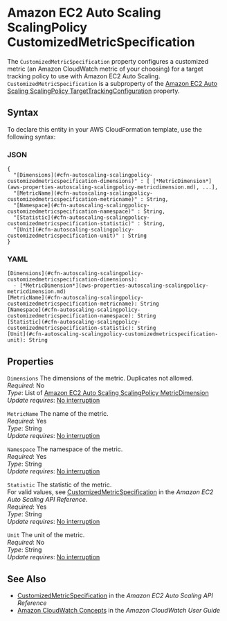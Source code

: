 # Amazon EC2 Auto Scaling ScalingPolicy CustomizedMetricSpecification<a name="aws-properties-autoscaling-scalingpolicy-customizedmetricspecification"></a>

The `CustomizedMetricSpecification` property configures a customized metric \(an Amazon CloudWatch metric of your choosing\) for a target tracking policy to use with Amazon EC2 Auto Scaling\. `CustomizedMetricSpecification` is a subproperty of the [Amazon EC2 Auto Scaling ScalingPolicy TargetTrackingConfiguration](aws-properties-autoscaling-scalingpolicy-targettrackingconfiguration.md) property\.

## Syntax<a name="aws-properties-autoscaling-scalingpolicy-customizedmetricspecification-syntax"></a>

To declare this entity in your AWS CloudFormation template, use the following syntax:

### JSON<a name="aws-properties-autoscaling-scalingpolicy-customizedmetricspecification-syntax.json"></a>

```
{
  "[Dimensions](#cfn-autoscaling-scalingpolicy-customizedmetricspecification-dimensions)" : [ [*MetricDimension*](aws-properties-autoscaling-scalingpolicy-metricdimension.md), ...],
  "[MetricName](#cfn-autoscaling-scalingpolicy-customizedmetricspecification-metricname)" : String,
  "[Namespace](#cfn-autoscaling-scalingpolicy-customizedmetricspecification-namespace)" : String,
  "[Statistic](#cfn-autoscaling-scalingpolicy-customizedmetricspecification-statistic)" : String,
  "[Unit](#cfn-autoscaling-scalingpolicy-customizedmetricspecification-unit)" : String
}
```

### YAML<a name="aws-properties-autoscaling-scalingpolicy-customizedmetricspecification-syntax.yaml"></a>

```
[Dimensions](#cfn-autoscaling-scalingpolicy-customizedmetricspecification-dimensions):
  - [*MetricDimension*](aws-properties-autoscaling-scalingpolicy-metricdimension.md)
[MetricName](#cfn-autoscaling-scalingpolicy-customizedmetricspecification-metricname): String
[Namespace](#cfn-autoscaling-scalingpolicy-customizedmetricspecification-namespace): String
[Statistic](#cfn-autoscaling-scalingpolicy-customizedmetricspecification-statistic): String
[Unit](#cfn-autoscaling-scalingpolicy-customizedmetricspecification-unit): String
```

## Properties<a name="aws-properties-autoscaling-scalingpolicy-customizedmetricspecification-properties"></a>

`Dimensions`  <a name="cfn-autoscaling-scalingpolicy-customizedmetricspecification-dimensions"></a>
The dimensions of the metric\. Duplicates not allowed\.  
*Required*: No  
*Type*: List of [Amazon EC2 Auto Scaling ScalingPolicy MetricDimension](aws-properties-autoscaling-scalingpolicy-metricdimension.md)  
*Update requires*: [No interruption](using-cfn-updating-stacks-update-behaviors.md#update-no-interrupt)

`MetricName`  <a name="cfn-autoscaling-scalingpolicy-customizedmetricspecification-metricname"></a>
The name of the metric\.  
*Required*: Yes  
*Type*: String  
*Update requires*: [No interruption](using-cfn-updating-stacks-update-behaviors.md#update-no-interrupt)

`Namespace`  <a name="cfn-autoscaling-scalingpolicy-customizedmetricspecification-namespace"></a>
The namespace of the metric\.  
*Required*: Yes  
*Type*: String  
*Update requires*: [No interruption](using-cfn-updating-stacks-update-behaviors.md#update-no-interrupt)

`Statistic`  <a name="cfn-autoscaling-scalingpolicy-customizedmetricspecification-statistic"></a>
The statistic of the metric\.  
For valid values, see [CustomizedMetricSpecification](https://docs.aws.amazon.com/autoscaling/ec2/APIReference/API_CustomizedMetricSpecification.html) in the *Amazon EC2 Auto Scaling API Reference*\.  
*Required*: Yes  
*Type*: String  
*Update requires*: [No interruption](using-cfn-updating-stacks-update-behaviors.md#update-no-interrupt)

`Unit`  <a name="cfn-autoscaling-scalingpolicy-customizedmetricspecification-unit"></a>
The unit of the metric\.  
*Required*: No  
*Type*: String  
*Update requires*: [No interruption](using-cfn-updating-stacks-update-behaviors.md#update-no-interrupt)

## See Also<a name="aws-properties-autoscaling-scalingpolicy-customizedmetricspecification-seealso"></a>
+ [CustomizedMetricSpecification](https://docs.aws.amazon.com/autoscaling/ec2/APIReference/API_CustomizedMetricSpecification.html) in the *Amazon EC2 Auto Scaling API Reference*
+ [Amazon CloudWatch Concepts](https://docs.aws.amazon.com/AmazonCloudWatch/latest/monitoring/cloudwatch_concepts.html) in the *Amazon CloudWatch User Guide*